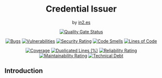 <div align="center">

<h1>Credential Issuer</h1>
<span>by </span><a href="https://in2.es">in2.es</a>
<p><p>

[![Quality Gate Status](https://sonarcloud.io/api/project_badges/measure?project=in2workspace_wallet-creation-application&metric=alert_status)](https://sonarcloud.io/dashboard?id=in2workspace_wallet-creation-application)

[![Bugs](https://sonarcloud.io/api/project_badges/measure?project=in2workspace_credential-issuer&metric=bugs)](https://sonarcloud.io/summary/new_code?in2workspace_credential-issuer)
[![Vulnerabilities](https://sonarcloud.io/api/project_badges/measure?project=in2workspace_credential-issuer&metric=vulnerabilities)](https://sonarcloud.io/dashboard?id=in2workspace_credential-issuer)
[![Security Rating](https://sonarcloud.io/api/project_badges/measure?project=in2workspace_credential-issuer&metric=security_rating)](https://sonarcloud.io/dashboard?id=in2workspace_credential-issuer)
[![Code Smells](https://sonarcloud.io/api/project_badges/measure?project=in2workspace_credential-issuer&metric=code_smells)](https://sonarcloud.io/summary/new_code?id=in2workspace_credential-issuer)
[![Lines of Code](https://sonarcloud.io/api/project_badges/measure?project=in2workspace_credential-issuer&metric=ncloc)](https://sonarcloud.io/dashboard?id=in2workspace_credential-issuer)

[![Coverage](https://sonarcloud.io/api/project_badges/measure?project=in2workspace_credential-issuer&metric=coverage)](https://sonarcloud.io/summary/new_code?id=in2workspace_credential-issuer)
[![Duplicated Lines (%)](https://sonarcloud.io/api/project_badges/measure?project=in2workspace_credential-issuer&metric=duplicated_lines_density)](https://sonarcloud.io/summary/new_code?id=in2workspace_credential-issuer)
[![Reliability Rating](https://sonarcloud.io/api/project_badges/measure?project=in2workspace_credential-issuer&metric=reliability_rating)](https://sonarcloud.io/dashboard?id=in2workspace_credential-issuer)
[![Maintainability Rating](https://sonarcloud.io/api/project_badges/measure?project=in2workspace_credential-issuer&metric=sqale_rating)](https://sonarcloud.io/dashboard?id=in2workspace_credential-issuer)
[![Technical Debt](https://sonarcloud.io/api/project_badges/measure?project=in2workspace_credential-issuer&metric=sqale_index)](https://sonarcloud.io/summary/new_code?id=in2workspace_credential-issuer)

</div>

## Introduction
